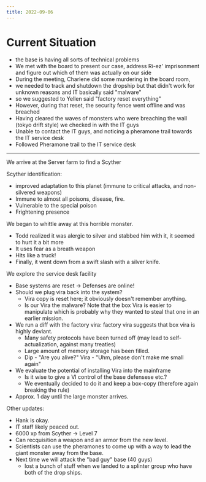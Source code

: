 ```yaml
---
title: 2022-09-06
---
```


# Current Situation

- the base is having all sorts of technical problems
- We met with the board to present our case, address Ri-ez' imprisonment and figure out which of them was actually on our side
- During the meeting, Charlene did some murdering in the board room, 
- we needed to track and shutdown the dropship but that didn't work for unknown reasons and IT basically said "malware"
- so we suggested to Yellen said "factory reset everything"
- However, during that reset, the security fence went offline and was breached
- Having cleared the waves of monsters who were breaching the wall (tokyo drift style) we checked in with the IT guys
- Unable to contact the IT guys, and noticing a pheramone trail towards the IT service desk
- Followed Pheramone trail to the IT service desk

---

We arrive at the Server farm to find a Scyther 

Scyther identification:
- improved adaptation to this planet (immune to critical attacks, and non-silvered weapons)
- Immune to almost all poisons, disease, fire. 
- Vulnerable to the special poison
- Frightening presence

We began to whittle away at this horrible monster. 
- Todd realized it was alergic to silver and stabbed him with it, it seemed to hurt it a bit more
- It uses fear as a breath weapon
- Hits like a truck!
- Finally, it went down from a swift slash with a silver knife. 

We explore the service desk facility
- Base systems are reset -> Defenses are online! 
- Should we plug vira back into the system?
  - Vira copy is reset here; it obviously doesn't remember anything. 
  - Is our Vira the malware? Note that the box Vira is easier to manipulate which is probably why they wanted to steal that one in an earlier mission.
- We run a diff with the factory vira: factory vira suggests that box vira is highly deviant. 
  - Many safety protocols have been turned off (may lead to self-actualization, against many treaties)
  - Large amount of memory storage has been filled. 
  - Dip - "Are you alive?" Vira - "Uhm, please don't make me small again"
- We evaluate the potential of installing Vira into the mainframe
  - Is it wise to give a VI control of the base defensese etc.?
  - We eventually decided to do it and keep a box-copy  (therefore again breaking the rule)
- Approx. 1 day until the large monster arrives.

Other updates:
- Hank is okay. 
- IT staff likely peaced out.
- 6000 xp from Scyther -> Level 7
- Can recquisition a weapon and an armor from the new level.  
- Scientists can use the pheramones to come up with a way to lead the giant monster away from the base. 
- Next time we will attack the "bad guy" base (40 guys)
  - lost a bunch of stuff when we landed to a splinter group who have both of the drop ships. 
